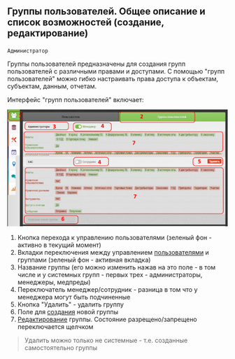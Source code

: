 ## Группы пользователей. Общее описание и список возможностей (создание, редактирование)

`Администратор`

Группы пользователей предназначены для создания групп пользователей с различными правами и доступами.
С помощью "групп пользователей" можно гибко настраивать права доступа к объектам, субъектам, данным, отчетам.

Интерфейс "групп пользователей" включает:

![](../images/accounts-group.png)

1. Кнопка перехода к управлению пользователями (зеленый фон - активно в текущий момент)
2. Вкладки переключения между управлением [пользователями](accounts-user.md) и группами (зеленый фон - активная вкладка)
3. Название группы (его можно изменить нажав на это поле - в том числе и у системных групп - первых трех - администраторы, менеджеры, медпреды)
4. Переключатель менеджер/сотрудник - разница в том что у менеджера могут быть подчиненные
5. Кнопка "Удалить" - удалить группу 
6. Поле для [создания](accounts-group-create.md) новой группы
7. [Редактирование](accounts-group-edit.md) группы. Состояние разрещено/запрещено переключается щелчком

>Удалить можно только не системные - т.е. созданные самостоятельно группы
